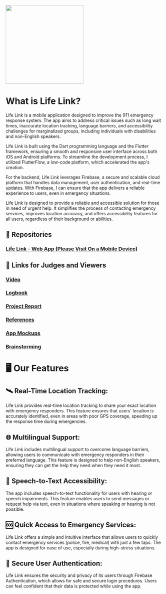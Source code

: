 <img src="https://github.com/kenuii/Life-Link/raw/main/life%20link%20logo%20smaller.jpg" width="250"/>

# What is Life Link?
Life Link is a mobile application designed to improve the 911 emergency response system. The app aims to address critical issues such as long wait times, inaccurate location tracking, language barriers, and accessibility challenges for marginalized groups, including individuals with disabilities and non-English speakers.

Life Link is built using the Dart programming language and the Flutter framework, ensuring a smooth and responsive user interface across both iOS and Android platforms. To streamline the development process, I utilized FlutterFlow, a low-code platform, which accelerated the app's creation.

For the backend, Life Link leverages Firebase, a secure and scalable cloud platform that handles data management, user authentication, and real-time updates. With Firebase, I can ensure that the app delivers a reliable experience to users, even in emergency situations.

Life Link is designed to provide a reliable and accessible solution for those in need of urgent help. It simplifies the process of contacting emergency services, improves location accuracy, and offers accessibility features for all users, regardless of their background or abilities.

## 📜 Repositories

### [Life Link - Web App (Please Visit On a Mobile Device)](https://lifelink2025.flutterflow.app/)

## 🔗 Links for Judges and Viewers

### [Video](https://youtu.be/YOUR_VIDEO_LINK)

### [Logbook](https://github.com/kenuii/Life-Link/blob/main/logbook.md)

### [Project Report](https://YOUR_PROJECT_REPORT_LINK)

### [References](https://github.com/kenuii/Life-Link/blob/main/bibliography.md)

### [App Mockups](https://www.figma.com/file/YOUR_FIGMA_LINK)

### [Brainstorming](https://www.figma.com/file/YOUR_FIGMA_FEATURE_LINK)

# 🖥️ Our Features

## 🛰️ Real-Time Location Tracking:
Life Link provides real-time location tracking to share your exact location with emergency responders. This feature ensures that users' location is accurately identified, even in areas with poor GPS coverage, speeding up the response time during emergencies.

## 🌐 Multilingual Support:
Life Link includes multilingual support to overcome language barriers, allowing users to communicate with emergency responders in their preferred language. This feature is designed to help non-English speakers, ensuring they can get the help they need when they need it most.

## 📝 Speech-to-Text Accessibility:
The app includes speech-to-text functionality for users with hearing or speech impairments. This feature enables users to send messages or request help via text, even in situations where speaking or hearing is not possible.

## 🆘 Quick Access to Emergency Services:
Life Link offers a simple and intuitive interface that allows users to quickly contact emergency services (police, fire, medical) with just a few taps. The app is designed for ease of use, especially during high-stress situations.

## 🔐 Secure User Authentication:
Life Link ensures the security and privacy of its users through Firebase Authentication, which allows for safe and secure login procedures. Users can feel confident that their data is protected while using the app.
